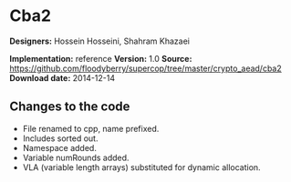 # Cba2

**Designers:** Hossein Hosseini, Shahram Khazaei

**Implementation:** reference
**Version:** 1.0
**Source:** https://github.com/floodyberry/supercop/tree/master/crypto_aead/cba2
**Download date:** 2014-12-14

## Changes to the code

* File renamed to cpp, name prefixed.
* Includes sorted out.
* Namespace added.
* Variable numRounds added.
* VLA (variable length arrays) substituted for dynamic allocation.
